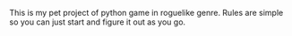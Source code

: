 This is my pet project of python game in roguelike genre. Rules are simple so you can just start and figure it out as you go.
